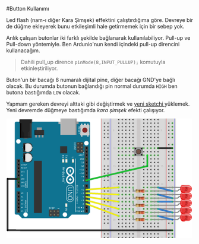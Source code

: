 #Button Kullanımı

Led flash (nam-ı diğer Kara Şimşek) effektini çalıştırdığıma göre. Devreye bir de düğme ekleyerek bunu etkileşimli hale getirmemek için bir sebep yok.

Anlık çalışan butonlar iki farklı şekilde bağlanarak kullanılabiliyor. Pull-up ve Pull-down yöntemiyle. Ben Ardunio'nun kendi içindeki pull-up direncini kullanacağım. 
> Dahili pull_up dirence `pinMode(8,INPUT_PULLUP);` komutuyla etkinleştiriliyor. 

Buton'un bir bacağı 8 numaralı dijital pine, diğer bacağı GND'ye bağlı olacak. Bu durumda butonun bağlandığı pin normal durumda `HIGH` ben butona bastığımda `LOW` olacak.  



Yapmam gereken devreyi alttaki gibi değiştirmek ve [yeni sketchi ](https://github.com/wizofwor/arduino/blob/master/03-button/button/button.ino) yüklemek. Yeni devremde düğmeye bastığımda *kara şimşek* efekti çalışıyor.

<img src="button_bb.png" width=500>


